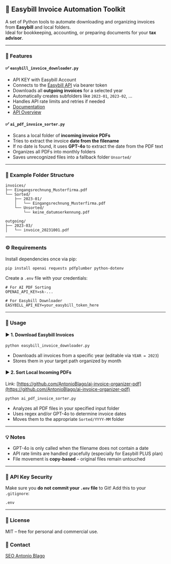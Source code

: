 ## 🧾 Easybill Invoice Automation Toolkit

A set of Python tools to automate downloading and organizing invoices from **Easybill** and local folders.  
Ideal for bookkeeping, accounting, or preparing documents for your **tax advisor**.

---

### 🔧 Features

#### ✅ `easybill_invoice_downloader.py`
- API KEY with Easybill Account
- Connects to the [Easybill API](https://www.easybill.de/api/) via bearer token
- Downloads all **outgoing invoices** for a selected year
- Automatically creates subfolders like `2023-01`, `2023-02`, ...
- Handles API rate limits and retries if needed
- [Documentation](https://support.easybill.de/hc/de/articles/115003808529-API-Key-REST-Schnittstelle)
- [API Overview](https://www.easybill.de/api/?srsltid=AfmBOoolH-nGTzyxQlnfNx3EtIIodwgISjfsP3aD57PNiVrwMxArNRwZ#/document/get_documents__id__pdf)

#### ✅ `ai_pdf_invoice_sorter.py`
- Scans a local folder of **incoming invoice PDFs**
- Tries to extract the invoice **date from the filename**
- If no date is found, it uses **GPT-4o** to extract the date from the PDF text
- Organizes all PDFs into monthly folders
- Saves unrecognized files into a fallback folder `Unsorted/`

---

### 📁 Example Folder Structure

```
invoices/
├── Eingangsrechnung_Musterfirma.pdf
└── Sorted/
    ├── 2023-01/
    │   └── Eingangsrechnung_Musterfirma.pdf
    └── Unsorted/
        └── keine_datumserkennung.pdf
```

```
outgoing/
├── 2023-03/
│   └── invoice_20231001.pdf
```

---

### ⚙️ Requirements

Install dependencies once via pip:

```bash
pip install openai requests pdfplumber python-dotenv
```

Create a `.env` file with your credentials:

```
# For AI PDF Sorting
OPENAI_API_KEY=sk-...

# For Easybill Downloader
EASYBILL_API_KEY=your_easybill_token_here
```

---

### 🚀 Usage

#### ▶️ 1. Download Easybill Invoices
```bash
python easybill_invoice_downloader.py
```

- Downloads all invoices from a specific year (editable via `YEAR = 2023`)
- Stores them in your target path organized by month

#### ▶️ 2. Sort Local Incoming PDFs
Link: [https://github.com/AntonioBlago/ai-invoice-organizer-pdf](https://github.com/AntonioBlago/ai-invoice-organizer-pdf)
```bash
python ai_pdf_invoice_sorter.py
```

- Analyzes all PDF files in your specified input folder
- Uses regex and/or GPT-4o to determine invoice dates
- Moves them to the appropriate `Sorted/YYYY-MM` folder

---

### 💡 Notes

- GPT-4o is only called when the filename does not contain a date
- API rate limits are handled gracefully (especially for Easybill PLUS plan)
- File movement is **copy-based** – original files remain untouched

---

### 🔐 API Key Security

Make sure you **do not commit your `.env` file** to Git! Add this to your `.gitignore`:

```
.env
```

---

### 📌 License

MIT – free for personal and commercial use.

### 📌 Contact
[SEO Antonio Blago](https://antonioblago.de)
